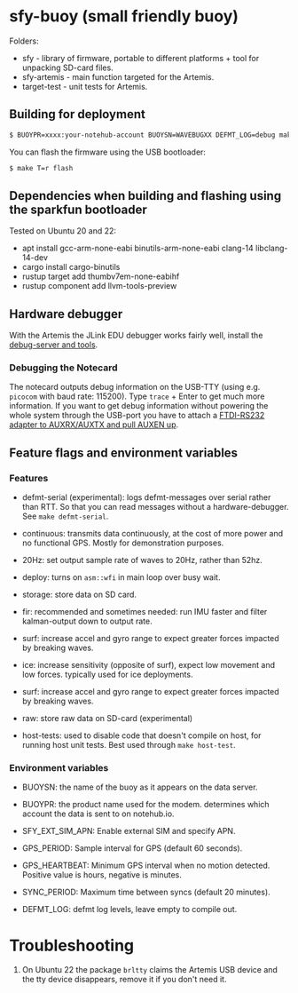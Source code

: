 # sfy-buoy (small friendly buoy)

Folders:

* sfy - library of firmware, portable to different platforms + tool for
    unpacking SD-card files.
* sfy-artemis - main function targeted for the Artemis.
* target-test - unit tests for Artemis.

## Building for deployment
```sh
$ BUOYPR=xxxx:your-notehub-account BUOYSN=WAVEBUGXX DEFMT_LOG=debug make T=r
```

You can flash the firmware using the USB bootloader:

```sh
$ make T=r flash
```

## Dependencies when building and flashing using the sparkfun bootloader

Tested on Ubuntu 20 and 22:

* apt install gcc-arm-none-eabi binutils-arm-none-eabi clang-14 libclang-14-dev
* cargo install cargo-binutils
* rustup target add thumbv7em-none-eabihf
* rustup component add llvm-tools-preview

## Hardware debugger

With the Artemis the JLink EDU debugger works fairly well, install the
[debug-server and tools](https://www.segger.com/downloads/jlink/).

### Debugging the Notecard

The notecard outputs debug information on the USB-TTY (using e.g. `picocom` with
baud rate: 115200). Type `trace` + Enter to get much more information. If you
want to get debug information without powering the whole system through the
USB-port you have to attach a [FTDI-RS232 adapter to
AUXRX/AUXTX and pull AUXEN up](https://dev.blues.io/guides-and-tutorials/notecard-guides/debugging-with-the-ftdi-debug-cable/).

## Feature flags and environment variables

### Features

* defmt-serial (experimental): logs defmt-messages over serial rather than RTT. So that you can
    read messages without a hardware-debugger. See `make defmt-serial`.

* continuous: transmits data continuously, at the cost of more power and no
    functional GPS. Mostly for demonstration purposes.

* 20Hz: set output sample rate of waves to 20Hz, rather than 52hz.

* deploy: turns on `asm::wfi` in main loop over busy wait.

* storage: store data on SD card.

* fir: recommended and sometimes needed: run IMU faster and filter kalman-output down to output
    rate.

* surf: increase accel and gyro range to expect greater forces impacted by
    breaking waves.

* ice: increase sensitivity (opposite of surf), expect low movement and low
    forces. typically used for ice deployments.

* surf: increase accel and gyro range to expect greater forces impacted by
    breaking waves.

* raw: store raw data on SD-card (experimental)

* host-tests: used to disable code that doesn't compile on host, for running
    host unit tests. Best used through `make host-test`.

### Environment variables

* BUOYSN: the name of the buoy as it appears on the data server.

* BUOYPR: the product name used for the modem. determines which account the data
    is sent to on notehub.io.

* SFY_EXT_SIM_APN: Enable external SIM and specify APN.

* GPS_PERIOD: Sample interval for GPS (default 60 seconds).

* GPS_HEARTBEAT: Minimum GPS interval when no motion detected. Positive value is
    hours, negative is minutes.

* SYNC_PERIOD: Maximum time between syncs (default 20 minutes).

* DEFMT_LOG: defmt log levels, leave empty to compile out.

# Troubleshooting

1. On Ubuntu 22 the package `brltty` claims the Artemis USB device and the tty
   device disappears, remove it if you don't need it.
